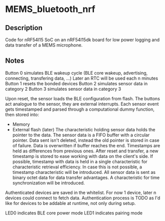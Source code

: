 # MEMS_bluetooth_nrf

## Description

Code for nRF54l15 SoC on an nRF54l15dk board for low power logging and data transfer of a MEMS microphone.

## Notes
Button 0 simulates BLE wakeup cycle (BLE core wakeup, advertising, connecting, transfering data, ...) Later an RTC will be used each n minutes
Button 1 resets the bonded devices
Button 2 simulates sensor data in category 2
Button 3 simulates sensor data in category 3

Upon reset, the sensor loads the BLE configuration from flash.
The buttons act analogue to the sensor, they are external interrupts.
Each sensor event gets timestamped and parsed through a computational dummy function, then stored into:
* Memory
* External flash (later)
The characteristic holding sensor data holds the pointer to the data.
The sensor data is a FIFO buffer with a circular pointer. Data sent isn't deleted, instead the old pointer is stored in case of failure.
Data is overwritten if buffer reaches the end.
Timestamps are held as differences from previous ones. After reset and transfer, a new timestamp is stored to ease working with data on the client's side.
If possible, timestamp with data is held in a single characteristic for characteristic retrieval efficiency. In case this is not possible, a timestamp characteristic will be introduced.
All sensor data is sent as binary octet data for data transfer advantages.
A characteristic for time synchronization will be introduced.

Authenticated devices are saved in the whitelist. For now 1 device, later n devices could connect to fetch data. Authentication process is TODO as I'd like for devices to be addable at runtime, not only during setup.


LED0 indicates BLE core power mode
LED1 indicates pairing mode


